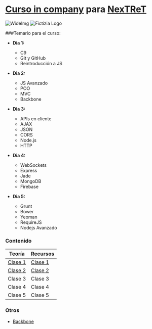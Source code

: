 # [Curso in company](http://www.fictizia.com/incompany/) para [NexTReT](http://www.nextret.net/es)

![WideImg](http://www.fictizia.com/assets/styles/styleImgs/wideBox/wideImg-formacion-empresas.png)
![Fictizia Logo](https://media.licdn.com/media/p/1/000/1ed/254/29475de.png)

###Temario para el curso:

- **Dia 1:**
	- C9
	- Git y GitHub
	- Reintroducción a JS

- **Dia 2:**
	- JS Avanzado
	- POO
	- MVC
	- Backbone

- **Dia 3:**
	- APIs en cliente
	- AJAX
	- JSON
	- CORS
	- Node.js
	- HTTP

- **Dia 4:**
	- WebSockets
	- Express
	- Jade
	- MongoDB
	- Firebase

- **Dia 5:**
	- Grunt
	- Bower
	- Yeoman
	- RequireJS
	- Nodejs Avanzado


### Contenido

Teoría | Recursos
------------ | -------------
[Clase 1](teoria/dia1.md)	| [Clase 1](recursos/dia1.md)
[Clase 2](teoria/dia2.md) | [Clase 2](recursos/dia2.md)
Clase 3	| Clase 3
Clase 4 | Clase 4
Clase 5 | Clase 5


### Otros

- [Backbone](otros/backbone.html)